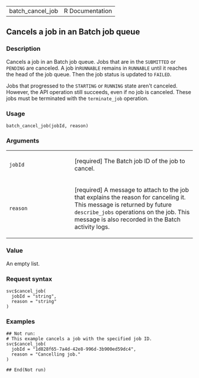 <table style="width: 100%;">
<tbody>
<tr class="odd">
<td>batch_cancel_job</td>
<td style="text-align: right;">R Documentation</td>
</tr>
</tbody>
</table>

## Cancels a job in an Batch job queue

### Description

Cancels a job in an Batch job queue. Jobs that are in the `SUBMITTED` or
`PENDING` are canceled. A job in`RUNNABLE` remains in `RUNNABLE` until
it reaches the head of the job queue. Then the job status is updated to
`FAILED`.

Jobs that progressed to the `STARTING` or `RUNNING` state aren't
canceled. However, the API operation still succeeds, even if no job is
canceled. These jobs must be terminated with the `terminate_job`
operation.

### Usage

    batch_cancel_job(jobId, reason)

### Arguments

<table>
<colgroup>
<col style="width: 35%" />
<col style="width: 65%" />
</colgroup>
<tbody>
<tr class="odd">
<td><code id="batch_cancel_job_:_jobId">jobId</code></td>
<td><p>[required] The Batch job ID of the job to cancel.</p></td>
</tr>
<tr class="even">
<td><code id="batch_cancel_job_:_reason">reason</code></td>
<td><p>[required] A message to attach to the job that explains the
reason for canceling it. This message is returned by future
<code>describe_jobs</code> operations on the job. This message is also
recorded in the Batch activity logs.</p></td>
</tr>
</tbody>
</table>

### Value

An empty list.

### Request syntax

    svc$cancel_job(
      jobId = "string",
      reason = "string"
    )

### Examples

    ## Not run: 
    # This example cancels a job with the specified job ID.
    svc$cancel_job(
      jobId = "1d828f65-7a4d-42e8-996d-3b900ed59dc4",
      reason = "Cancelling job."
    )

    ## End(Not run)
